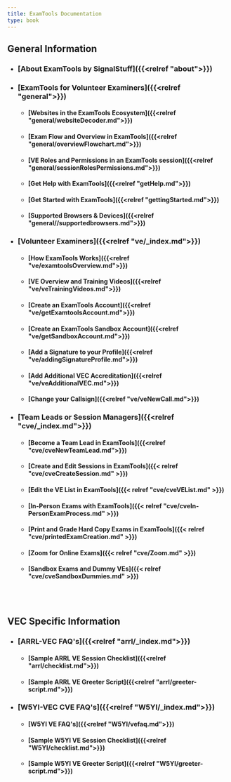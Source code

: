```yaml
---
title: ExamTools Documentation
type: book
---
```

## **General Information**

* ### [About ExamTools by SignalStuff]({{<relref "about">}})
* ### [ExamTools for Volunteer Examiners]({{<relref "general">}})
  * #### [Websites in the ExamTools Ecosystem]({{<relref "general/websiteDecoder.md">}})
  * #### [Exam Flow and Overview in ExamTools]({{<relref "general/overviewFlowchart.md">}})
  * #### [VE Roles and Permissions in an ExamTools session]({{<relref "general/sessionRolesPermissions.md">}})
  * #### [Get Help with ExamTools]({{<relref "getHelp.md">}})
  * #### [Get Started with ExamTools]({{<relref "gettingStarted.md">}})
  * #### [Supported Browsers & Devices]({{<relref "general//supportedbrowsers.md">}})
* ### [Volunteer Examiners]({{<relref "ve/_index.md">}})
  * #### [How ExamTools Works]({{<relref "ve/examtoolsOverview.md">}})
  * #### [VE Overview and Training Videos]({{<relref "ve/veTrainingVideos.md">}})
  * #### [Create an ExamTools Account]({{<relref "ve/getExamtoolsAccount.md">}})
  * #### [Create an ExamTools Sandbox Account]({{<relref "ve/getSandboxAccount.md">}})
  * #### [Add a Signature to your Profile]({{<relref "ve/addingSignatureProfile.md">}})
  * #### [Add Additional VEC Accreditation]({{<relref "ve/veAdditionalVEC.md">}})
  * #### [Change your Callsign]({{<relref "ve/veNewCall.md">}})
* ### [Team Leads or Session Managers]({{<relref "cve/_index.md">}})  
  * #### [Become a Team Lead in ExamTools]({{<relref "cve/cveNewTeamLead.md">}})
  * #### [Create and Edit Sessions in ExamTools]({{< relref "cve/cveCreateSession.md" >}})
  * #### [Edit the VE List in ExamTools]({{< relref "cve/cveVEList.md" >}})
  * #### [In-Person Exams with ExamTools]({{< relref "cve/cveIn-PersonExamProcess.md" >}})
  * #### [Print and Grade Hard Copy Exams in ExamTools]({{< relref "cve/printedExamCreation.md" >}})
  * #### [Zoom for Online Exams]({{< relref "cve/Zoom.md" >}})
  * #### [Sandbox Exams and Dummy VEs]({{< relref "cve/cveSandboxDummies.md" >}})

<br><br>
## **VEC Specific Information**
* ### [ARRL-VEC FAQ's]({{<relref "arrl/_index.md">}})
  * #### [Sample ARRL VE Session Checklist]({{<relref "arrl/checklist.md">}})
  * #### [Sample ARRL VE Greeter Script]({{<relref "arrl/greeter-script.md">}})
* ### [W5YI-VEC CVE FAQ's]({{<relref "W5YI/_index.md">}})
  * #### [W5YI VE FAQ's]({{<relref "W5YI/vefaq.md">}})
  * #### [Sample W5YI VE Session Checklist]({{<relref "W5YI/checklist.md">}})
  * #### [Sample W5YI VE Greeter Script]({{<relref "W5YI/greeter-script.md">}})

<br /><br />
